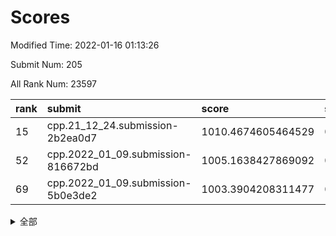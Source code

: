 # Scores

Modified Time: 2022-01-16 01:13:26

Submit Num: 205

All Rank Num: 23597

| rank |               submit               |       score        |       sigma        | pk_num |
| :--- | :--------------------------------- | :----------------- | :----------------- | :----- |
| 15   | cpp.21_12_24.submission-2b2ea0d7   | 1010.4674605464529 | 0.7656040828301227 | 465    |
| 52   | cpp.2022_01_09.submission-816672bd | 1005.1638427869092 | 0.7145630242393366 | 457    |
| 69   | cpp.2022_01_09.submission-5b0e3de2 | 1003.3904208311477 | 0.7169039207289314 | 455    |


<details>
<summary>全部</summary>

| rank |                 submit                 |       score        |       sigma        | pk_num |
| :--- | :------------------------------------- | :----------------- | :----------------- | :----- |
| 1    | gobigger.level_3.submission_level_3_9  | 1011.8309986999644 | 0.7758430422788629 | 462    |
| 2    | gobigger.level_3.submission_level_3_25 | 1011.3598802459753 | 0.7872231851829634 | 461    |
| 3    | gobigger.level_3.submission_level_3_38 | 1011.3231523973076 | 0.7756455819294259 | 457    |
| 4    | gobigger.level_3.submission_level_3_31 | 1011.2930582422715 | 0.7622122676083984 | 462    |
| 5    | gobigger.level_3.submission_level_3_43 | 1011.134933614648  | 0.7660783991913316 | 458    |
| 6    | gobigger.level_3.submission_level_3_20 | 1011.0299625241842 | 0.7613972166339782 | 461    |
| 7    | gobigger.level_3.submission_level_3_10 | 1010.9899374393734 | 0.7807235942778527 | 461    |
| 8    | gobigger.level_3.submission_level_3_2  | 1010.8762028214092 | 0.7509405691543615 | 466    |
| 9    | gobigger.level_3.submission_level_3_37 | 1010.8618582445214 | 0.793451024837712  | 451    |
| 10   | gobigger.level_3.submission_level_3_34 | 1010.8353993515823 | 0.7673141486058433 | 462    |
| 11   | gobigger.level_3.submission_level_3_16 | 1010.7540839164842 | 0.7442389139724136 | 461    |
| 12   | gobigger.level_3.submission_level_3_12 | 1010.724380976884  | 0.767542381519402  | 464    |
| 13   | gobigger.level_3.submission_level_3_35 | 1010.6317648836499 | 0.770114155013222  | 460    |
| 14   | gobigger.level_3.submission_level_3_27 | 1010.5483574390572 | 0.763952426379561  | 462    |
| 15   | cpp.21_12_24.submission-2b2ea0d7       | 1010.4674605464529 | 0.7656040828301227 | 465    |
| 16   | gobigger.level_3.submission_level_3_36 | 1010.4336007038996 | 0.75721997421427   | 460    |
| 17   | gobigger.level_3.submission_level_3_18 | 1010.2693398249555 | 0.7644795831062162 | 462    |
| 18   | gobigger.level_3.submission_level_3_47 | 1010.2633164448476 | 0.7679232694167137 | 464    |
| 19   | gobigger.level_3.submission_level_3_11 | 1010.2343779849174 | 0.749934973092953  | 466    |
| 20   | gobigger.level_3.submission_level_3_48 | 1010.1976268390058 | 0.7508098876592236 | 460    |
| 21   | gobigger.level_3.submission_level_3_1  | 1010.1612722090231 | 0.7649979237466498 | 464    |
| 22   | gobigger.level_3.submission_level_3_21 | 1010.0346800633904 | 0.7532120188604775 | 461    |
| 23   | gobigger.level_3.submission_level_3_41 | 1010.0237983110363 | 0.7879947914861829 | 452    |
| 24   | gobigger.level_3.submission_level_3_42 | 1009.8426558455667 | 0.7474458245826588 | 463    |
| 25   | gobigger.level_3.submission_level_3_39 | 1009.8328808799782 | 0.7535159800503992 | 463    |
| 26   | gobigger.level_3.submission_level_3_6  | 1009.7868337320946 | 0.751747064392945  | 462    |
| 27   | gobigger.level_3.submission_level_3_0  | 1009.735572176864  | 0.7743743401101861 | 460    |
| 28   | gobigger.level_3.submission_level_3_40 | 1009.6884769478107 | 0.7577995250992386 | 459    |
| 29   | gobigger.level_3.submission_level_3_30 | 1009.6189318449516 | 0.7466541910791971 | 462    |
| 30   | gobigger.level_3.submission_level_3_44 | 1009.5858665817682 | 0.7564116654449856 | 464    |
| 31   | gobigger.level_3.submission_level_3_7  | 1009.540514349359  | 0.765037549740433  | 461    |
| 32   | gobigger.level_3.submission_level_3_15 | 1009.5066659611347 | 0.7541995583193484 | 461    |
| 33   | gobigger.level_3.submission_level_3_4  | 1009.489706990065  | 0.7469862413042955 | 463    |
| 34   | gobigger.level_3.submission_level_3_32 | 1009.4756440368111 | 0.7796416496110546 | 460    |
| 35   | gobigger.level_3.submission_level_3_26 | 1009.460805629169  | 0.7585354473542436 | 457    |
| 36   | gobigger.level_3.submission_level_3_23 | 1009.4582077365008 | 0.7646428944135608 | 460    |
| 37   | gobigger.level_3.submission_level_3_3  | 1009.3954539476308 | 0.7611921605091808 | 463    |
| 38   | gobigger.level_3.submission_level_3_17 | 1009.3856188418704 | 0.7479824293775464 | 465    |
| 39   | gobigger.level_3.submission_level_3_33 | 1009.3479707995283 | 0.7543374901133649 | 459    |
| 40   | gobigger.level_3.submission_level_3_14 | 1009.3461840636767 | 0.7508239949758766 | 458    |
| 41   | gobigger.level_3.submission_level_3_45 | 1009.2550868000416 | 0.7328458569902417 | 458    |
| 42   | gobigger.level_3.submission_level_3_29 | 1009.2036056104305 | 0.7469756139814508 | 458    |
| 43   | gobigger.level_3.submission_level_3_24 | 1009.1860702328555 | 0.7490871397247725 | 463    |
| 44   | gobigger.level_3.submission_level_3_13 | 1008.9659806013424 | 0.7637272521021748 | 463    |
| 45   | gobigger.level_3.submission_level_3_5  | 1008.8925569180607 | 0.7542009785782651 | 461    |
| 46   | gobigger.level_3.submission_level_3_8  | 1008.7871944406899 | 0.7742734337140216 | 455    |
| 47   | gobigger.level_3.submission_level_3_19 | 1008.7555331062566 | 0.7637267875737295 | 453    |
| 48   | gobigger.level_3.submission_level_3_46 | 1008.4749510189793 | 0.7409946497376735 | 459    |
| 49   | gobigger.level_3.submission_level_3_49 | 1008.4714091220637 | 0.7584436665257909 | 459    |
| 50   | gobigger.level_3.submission_level_3_22 | 1008.100543686822  | 0.7594372762611429 | 463    |
| 51   | gobigger.level_3.submission_level_3_28 | 1008.0892039951301 | 0.7417241740673632 | 456    |
| 52   | cpp.2022_01_09.submission-816672bd     | 1005.1638427869092 | 0.7145630242393366 | 457    |
| 53   | gobigger.level_1.submission_level_1_13 | 1004.7424295208592 | 0.7239419115962114 | 463    |
| 54   | gobigger.level_1.submission_level_1_38 | 1004.631060116364  | 0.714413312647245  | 457    |
| 55   | gobigger.level_1.submission_level_1_1  | 1004.3882197748411 | 0.7127811818965483 | 461    |
| 56   | gobigger.level_1.submission_level_1_40 | 1004.2227806581276 | 0.7275897781964149 | 466    |
| 57   | gobigger.level_1.submission_level_1_2  | 1004.1455999362225 | 0.7223112992076423 | 462    |
| 58   | gobigger.level_1.submission_level_1_35 | 1004.0297651264567 | 0.7076644541606633 | 464    |
| 59   | gobigger.level_1.submission_level_1_24 | 1003.9750287435501 | 0.7216985244959403 | 460    |
| 60   | gobigger.level_1.submission_level_1_43 | 1003.9698427663204 | 0.7155381756777015 | 468    |
| 61   | gobigger.level_1.submission_level_1_4  | 1003.8525892176976 | 0.7109391908202589 | 469    |
| 62   | gobigger.level_1.submission_level_1_29 | 1003.8284848536739 | 0.7038379886813116 | 464    |
| 63   | gobigger.level_1.submission_level_1_31 | 1003.7272092171306 | 0.71670225237851   | 459    |
| 64   | gobigger.level_1.submission_level_1_46 | 1003.6188936782404 | 0.7273080457010174 | 459    |
| 65   | gobigger.level_1.submission_level_1_22 | 1003.594045060509  | 0.7169336106093208 | 464    |
| 66   | gobigger.level_1.submission_level_1_14 | 1003.5365701376422 | 0.7109985630122044 | 458    |
| 67   | gobigger.level_1.submission_level_1_17 | 1003.513941739058  | 0.7130921781710694 | 463    |
| 68   | gobigger.level_1.submission_level_1_6  | 1003.3968388628981 | 0.7180556630680485 | 463    |
| 69   | cpp.2022_01_09.submission-5b0e3de2     | 1003.3904208311477 | 0.7169039207289314 | 455    |
| 70   | gobigger.level_1.submission_level_1_48 | 1003.3830774707649 | 0.7159867411890984 | 459    |
| 71   | gobigger.level_1.submission_level_1_32 | 1003.3690188244396 | 0.7156598367000936 | 462    |
| 72   | gobigger.level_1.submission_level_1_5  | 1003.3490018661844 | 0.724728149176415  | 463    |
| 73   | gobigger.level_1.submission_level_1_27 | 1003.3444010860294 | 0.7270935233986089 | 457    |
| 74   | gobigger.level_1.submission_level_1_15 | 1003.3325674872953 | 0.7047154197454338 | 463    |
| 75   | gobigger.level_1.submission_level_1_42 | 1003.3256302413956 | 0.7171571089247174 | 461    |
| 76   | gobigger.level_1.submission_level_1_23 | 1003.2918625850438 | 0.7245937659504214 | 466    |
| 77   | gobigger.level_1.submission_level_1_7  | 1003.2879413913955 | 0.7037576436224512 | 460    |
| 78   | gobigger.level_1.submission_level_1_30 | 1003.2176792831124 | 0.7148132874346329 | 461    |
| 79   | gobigger.level_1.submission_level_1_12 | 1003.1201007598995 | 0.713091279412417  | 461    |
| 80   | gobigger.level_1.submission_level_1_25 | 1003.0961407809239 | 0.7325446237942164 | 462    |
| 81   | gobigger.level_1.submission_level_1_33 | 1003.0952612807212 | 0.7195430302914351 | 459    |
| 82   | gobigger.level_1.submission_level_1_37 | 1003.0222649842975 | 0.7119794400847894 | 461    |
| 83   | gobigger.level_1.submission_level_1_41 | 1002.990620187793  | 0.7080795925348384 | 462    |
| 84   | gobigger.level_1.submission_level_1_9  | 1002.9812678089296 | 0.7152150645697849 | 465    |
| 85   | gobigger.level_1.submission_level_1_36 | 1002.9795205494428 | 0.7096822446485493 | 457    |
| 86   | gobigger.level_1.submission_level_1_16 | 1002.8572238796561 | 0.7281468395374004 | 462    |
| 87   | gobigger.level_1.submission_level_1_20 | 1002.8196809136886 | 0.7078494802587515 | 461    |
| 88   | gobigger.level_1.submission_level_1_28 | 1002.7632530267442 | 0.7132195410757216 | 462    |
| 89   | gobigger.level_1.submission_level_1_49 | 1002.758204280155  | 0.7197362326320763 | 458    |
| 90   | gobigger.level_1.submission_level_1_47 | 1002.6650152615333 | 0.7162484384767437 | 458    |
| 91   | gobigger.level_1.submission_level_1_8  | 1002.6504140172185 | 0.7121326178857499 | 458    |
| 92   | gobigger.level_1.submission_level_1_3  | 1002.6459988995597 | 0.715456837643928  | 460    |
| 93   | gobigger.level_1.submission_level_1_21 | 1002.628867934518  | 0.7107632770675795 | 460    |
| 94   | gobigger.level_1.submission_level_1_18 | 1002.6013530422382 | 0.7208790193259842 | 458    |
| 95   | gobigger.level_1.submission_level_1_19 | 1002.4974842089107 | 0.7116688194107555 | 461    |
| 96   | gobigger.level_1.submission_level_1_44 | 1002.4073692975627 | 0.6944582582419436 | 462    |
| 97   | gobigger.level_1.submission_level_1_26 | 1002.3543589934865 | 0.7144542760239017 | 455    |
| 98   | gobigger.level_1.submission_level_1_39 | 1002.2057213936127 | 0.7241924527323977 | 465    |
| 99   | gobigger.level_1.submission_level_1_34 | 1002.1331721076576 | 0.7219961969032571 | 456    |
| 100  | gobigger.level_1.submission_level_1_11 | 1002.0479047774039 | 0.6995567331521599 | 462    |
| 101  | gobigger.level_1.submission_level_1_0  | 1001.8866706495492 | 0.7082575330891615 | 462    |
| 102  | gobigger.level_1.submission_level_1_45 | 1001.8173634855135 | 0.7198095723818081 | 456    |
| 103  | gobigger.level_1.submission_level_1_10 | 1001.8078059288259 | 0.7168470896471258 | 456    |
| 104  | gobigger.random.submission_random_33   | 997.0932272253505  | 0.695983173159347  | 457    |
| 105  | gobigger.random.submission_random_20   | 997.051822660204   | 0.6953572526321196 | 462    |
| 106  | gobigger.random.submission_random_8    | 997.0512005320537  | 0.7253348160624514 | 460    |
| 107  | gobigger.random.submission_random_18   | 996.6142336975398  | 0.7063541084145925 | 461    |
| 108  | gobigger.random.submission_random_32   | 996.6056061803242  | 0.7145540590096093 | 459    |
| 109  | gobigger.random.submission_random_41   | 996.5787384510857  | 0.6990965336033697 | 461    |
| 110  | gobigger.random.submission_random_11   | 996.5590774645128  | 0.6977448675007016 | 461    |
| 111  | gobigger.random.submission_random_22   | 996.5205060323642  | 0.698007127383859  | 460    |
| 112  | gobigger.random.submission_random_10   | 996.516417203687   | 0.7140011615259408 | 458    |
| 113  | gobigger.random.submission_random_26   | 996.3922520088943  | 0.7064352057294131 | 458    |
| 114  | gobigger.random.submission_random_25   | 996.3909001940375  | 0.7223180201692398 | 458    |
| 115  | gobigger.random.submission_random_28   | 996.387207159186   | 0.7104002969846461 | 456    |
| 116  | gobigger.random.submission_random_42   | 996.3579266144501  | 0.7119878183150421 | 460    |
| 117  | gobigger.random.submission_random_3    | 996.300981278863   | 0.7063860383924143 | 457    |
| 118  | gobigger.random.submission_random_40   | 996.2937571738032  | 0.7023363038473045 | 457    |
| 119  | gobigger.random.submission_random_24   | 996.2825432095586  | 0.7002693693496331 | 455    |
| 120  | gobigger.random.submission_random_19   | 996.2550090503861  | 0.7126728310687556 | 460    |
| 121  | gobigger.random.submission_random_17   | 996.0825413490978  | 0.7015059143183981 | 461    |
| 122  | gobigger.random.submission_random_0    | 996.0773657974809  | 0.7064071572731604 | 458    |
| 123  | gobigger.random.submission_random_48   | 996.0580403219464  | 0.7063693438359379 | 456    |
| 124  | gobigger.random.submission_random_6    | 996.0145147856507  | 0.7021605993215423 | 460    |
| 125  | gobigger.random.submission_random_46   | 995.9826827785027  | 0.7132000236366285 | 459    |
| 126  | gobigger.random.submission_random_9    | 995.9673494581366  | 0.7083311754498703 | 455    |
| 127  | gobigger.random.submission_random_39   | 995.8899877892874  | 0.7084199918209755 | 454    |
| 128  | gobigger.random.submission_random_34   | 995.8178330021018  | 0.7189023864059448 | 462    |
| 129  | gobigger.random.submission_random_35   | 995.8062196739435  | 0.7153616312876032 | 462    |
| 130  | gobigger.random.submission_random_36   | 995.7856077647361  | 0.7123589413347584 | 464    |
| 131  | gobigger.random.submission_random_13   | 995.7655339299029  | 0.719723345038393  | 462    |
| 132  | gobigger.random.submission_random_14   | 995.7548188239584  | 0.7005998218050858 | 463    |
| 133  | gobigger.random.submission_random_7    | 995.7531869103994  | 0.7252371388609473 | 461    |
| 134  | gobigger.random.submission_random_12   | 995.7337525571982  | 0.7058149868808785 | 462    |
| 135  | gobigger.random.submission_random_47   | 995.7036130388258  | 0.7114787667085577 | 465    |
| 136  | gobigger.random.submission_random_15   | 995.6735036901127  | 0.7133540605048201 | 464    |
| 137  | gobigger.random.submission_random_44   | 995.6253230827407  | 0.7087613004026767 | 464    |
| 138  | gobigger.random.submission_random_30   | 995.5742463447853  | 0.7100035231705827 | 460    |
| 139  | gobigger.random.submission_random_49   | 995.5169759852644  | 0.719805574254346  | 460    |
| 140  | gobigger.random.submission_random_43   | 995.510373959026   | 0.7165913505703146 | 463    |
| 141  | gobigger.random.submission_random_38   | 995.4929173419381  | 0.7184293815864586 | 459    |
| 142  | gobigger.random.submission_random_2    | 995.4197935582245  | 0.705125811041977  | 461    |
| 143  | gobigger.random.submission_random_31   | 995.3862211035773  | 0.701638823987653  | 462    |
| 144  | gobigger.random.submission_random_21   | 995.3405031134589  | 0.721803848387767  | 459    |
| 145  | gobigger.random.submission_random_45   | 995.2917848510125  | 0.7111490793158673 | 459    |
| 146  | gobigger.random.submission_random_29   | 995.2012822102363  | 0.7112534574476607 | 457    |
| 147  | gobigger.random.submission_random_16   | 995.188977177746   | 0.7155191290651617 | 463    |
| 148  | gobigger.random.submission_random_37   | 995.1407803017106  | 0.7144069430721958 | 457    |
| 149  | gobigger.random.submission_random_1    | 995.0410292881508  | 0.7048020115283773 | 459    |
| 150  | gobigger.random.submission_random_5    | 994.9337079329433  | 0.7160924002316419 | 461    |
| 151  | gobigger.random.submission_random_4    | 994.9086268909366  | 0.7187523095045095 | 461    |
| 152  | gobigger.random.submission_random_23   | 994.4879319578407  | 0.7181398914393996 | 460    |
| 153  | gobigger.level_2.submission_level_2_37 | 994.337985824357   | 0.7199106271887953 | 458    |
| 154  | gobigger.random.submission_random_27   | 994.2442266841417  | 0.7195364798187917 | 460    |
| 155  | gobigger.level_2.submission_level_2_29 | 994.0685552636011  | 0.732032308293596  | 459    |
| 156  | gobigger.level_2.submission_level_2_40 | 993.7454158195004  | 0.7424232591278076 | 461    |
| 157  | gobigger.level_2.submission_level_2_36 | 993.7084257799785  | 0.7241181692404446 | 460    |
| 158  | gobigger.level_2.submission_level_2_11 | 993.4639282995211  | 0.7268331545824399 | 459    |
| 159  | gobigger.level_2.submission_level_2_44 | 993.4309422087393  | 0.7406547869027169 | 466    |
| 160  | gobigger.level_2.submission_level_2_13 | 993.4005120117445  | 0.725898152801086  | 460    |
| 161  | gobigger.level_2.submission_level_2_39 | 993.2942440952025  | 0.72286228408114   | 451    |
| 162  | gobigger.level_2.submission_level_2_42 | 993.2771535204761  | 0.7345712338851927 | 463    |
| 163  | gobigger.level_2.submission_level_2_9  | 992.9928714183977  | 0.7294405949492789 | 462    |
| 164  | gobigger.level_2.submission_level_2_1  | 992.8924589058823  | 0.7297131045623033 | 457    |
| 165  | gobigger.level_2.submission_level_2_46 | 992.8574209061885  | 0.7584246715587516 | 460    |
| 166  | gobigger.level_2.submission_level_2_30 | 992.7974528923089  | 0.737477240797372  | 458    |
| 167  | gobigger.level_2.submission_level_2_20 | 992.7037863489239  | 0.7368873600032332 | 461    |
| 168  | gobigger.level_2.submission_level_2_31 | 992.7015530832413  | 0.7298255956423091 | 464    |
| 169  | gobigger.level_2.submission_level_2_47 | 992.7011053758032  | 0.7573366015814242 | 460    |
| 170  | gobigger.level_2.submission_level_2_49 | 992.5856662830416  | 0.7594898936307146 | 459    |
| 171  | gobigger.level_2.submission_level_2_35 | 992.5750229831195  | 0.7324931914660354 | 463    |
| 172  | gobigger.level_2.submission_level_2_32 | 992.3618255290816  | 0.7495693844785642 | 460    |
| 173  | gobigger.level_2.submission_level_2_10 | 992.3604380427935  | 0.7329083867587689 | 457    |
| 174  | gobigger.level_2.submission_level_2_0  | 992.3294383136762  | 0.737572745928783  | 458    |
| 175  | gobigger.level_2.submission_level_2_24 | 992.2836256248482  | 0.7296526255939618 | 458    |
| 176  | gobigger.level_2.submission_level_2_19 | 992.2368889858127  | 0.7423910731612311 | 463    |
| 177  | gobigger.level_2.submission_level_2_15 | 992.1833049349492  | 0.7692070073821535 | 463    |
| 178  | gobigger.level_2.submission_level_2_41 | 992.0853819250946  | 0.7428796122703146 | 461    |
| 179  | gobigger.level_2.submission_level_2_45 | 992.0403559362342  | 0.7548002287783115 | 462    |
| 180  | gobigger.level_2.submission_level_2_34 | 992.0264286301148  | 0.7482402213514957 | 464    |
| 181  | gobigger.level_2.submission_level_2_3  | 992.0248429230543  | 0.7345801595398107 | 462    |
| 182  | gobigger.level_2.submission_level_2_5  | 992.0192966147085  | 0.7556947738087451 | 456    |
| 183  | gobigger.level_2.submission_level_2_12 | 992.0020178931513  | 0.7462117227847148 | 462    |
| 184  | gobigger.level_2.submission_level_2_4  | 991.9976129338605  | 0.7496655419764121 | 459    |
| 185  | gobigger.level_2.submission_level_2_38 | 991.9590919336973  | 0.7389253188369197 | 465    |
| 186  | gobigger.level_2.submission_level_2_16 | 991.8380241485551  | 0.7479126788354469 | 460    |
| 187  | gobigger.level_2.submission_level_2_21 | 991.8269035666219  | 0.7545766716681878 | 462    |
| 188  | gobigger.level_2.submission_level_2_2  | 991.810229935726   | 0.7450389429085527 | 457    |
| 189  | gobigger.level_2.submission_level_2_33 | 991.5732820418435  | 0.7498442658336532 | 456    |
| 190  | gobigger.level_2.submission_level_2_14 | 991.5364549485028  | 0.7488457066964603 | 461    |
| 191  | gobigger.level_2.submission_level_2_18 | 991.5325747518182  | 0.7536066190276183 | 462    |
| 192  | gobigger.level_2.submission_level_2_43 | 991.4307892970245  | 0.7536176889443521 | 462    |
| 193  | gobigger.level_2.submission_level_2_28 | 991.3605378514013  | 0.7468004784745308 | 463    |
| 194  | gobigger.level_2.submission_level_2_17 | 991.0736126517033  | 0.7604387910326802 | 462    |
| 195  | gobigger.level_2.submission_level_2_26 | 991.0398470311645  | 0.764138454507883  | 464    |
| 196  | gobigger.level_2.submission_level_2_6  | 990.9967648636881  | 0.7646947329304785 | 460    |
| 197  | gobigger.level_2.submission_level_2_27 | 990.9904863257797  | 0.7546749849832273 | 460    |
| 198  | gobigger.level_2.submission_level_2_22 | 990.9756522017248  | 0.7430479034349385 | 460    |
| 199  | gobigger.level_2.submission_level_2_48 | 990.9747076986321  | 0.7511773436410328 | 457    |
| 200  | gobigger.level_2.submission_level_2_8  | 990.8354432899512  | 0.7710624161266754 | 458    |
| 201  | gobigger.level_2.submission_level_2_7  | 990.7181667228662  | 0.7513542324900268 | 461    |
| 202  | gobigger.level_2.submission_level_2_25 | 990.3726702457907  | 0.7839137571403414 | 460    |
| 203  | gobigger.level_2.submission_level_2_23 | 990.1564823271053  | 0.7517479480581452 | 464    |
| 204  | gobigger.none.submission_none_1        | 978.5792252514677  | 1.1944899359830305 | 463    |
| 205  | gobigger.none.submission_none_0        | 975.5392143025858  | 1.4029101115280995 | 462    |

</details>
